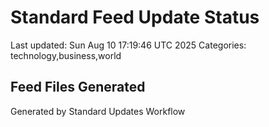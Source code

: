 # Standard Feed Update Status
Last updated: Sun Aug 10 17:19:46 UTC 2025
Categories: technology,business,world

## Feed Files Generated

Generated by Standard Updates Workflow
